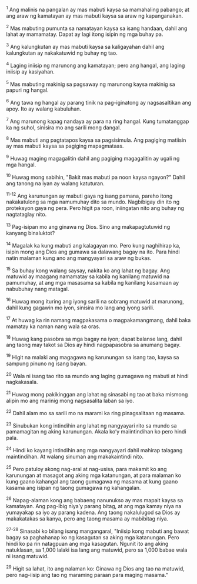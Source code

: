 <sup>1</sup>
Ang malinis na pangalan ay mas mabuti kaysa sa mamahaling pabango; at ang araw ng kamatayan ay mas mabuti kaysa sa araw ng kapanganakan. 

<sup>2</sup>
Mas mabuting pumunta sa namatayan kaysa sa isang handaan, dahil ang lahat ay mamamatay. Dapat ay lagi itong isipin ng mga buhay pa. 

<sup>3</sup>
Ang kalungkutan ay mas mabuti kaysa sa kaligayahan dahil ang kalungkutan ay nakakatuwid ng buhay ng tao. 

<sup>4</sup>
Laging iniisip ng marunong ang kamatayan; pero ang hangal, ang laging iniisip ay kasiyahan. 

<sup>5</sup>
Mas mabuting makinig sa pagsaway ng marunong kaysa makinig sa papuri ng hangal. 

<sup>6</sup>
Ang tawa ng hangal ay parang tinik na pag-iginatong ay nagsasaltikan ang apoy. Ito ay walang kabuluhan. 

<sup>7</sup>
Ang marunong kapag nandaya ay para na ring hangal. Kung tumatanggap ka ng suhol, sinisira mo ang sarili mong dangal. 

<sup>8</sup>
Mas mabuti ang pagtatapos kaysa sa pagsisimula. Ang pagiging matiisin ay mas mabuti kaysa sa pagiging mapagmataas. 

<sup>9</sup>
Huwag maging magagalitin dahil ang pagiging magagalitin ay ugali ng mga hangal. 

<sup>10</sup>
Huwag mong sabihin, "Bakit mas mabuti pa noon kaysa ngayon?" Dahil ang tanong na iyan ay walang katuturan.

<sup>11-12</sup>
Ang karunungan ay mabuti gaya ng isang pamana, pareho itong nakakatulong sa mga namumuhay dito sa mundo. Nagbibigay din ito ng proteksyon gaya ng pera. Pero higit pa roon, iniingatan nito ang buhay ng nagtataglay nito. 

<sup>13</sup>
Pag-isipan mo ang ginawa ng Dios. Sino ang makapagtutuwid ng kanyang binaluktot? 

<sup>14</sup>
Magalak ka kung mabuti ang kalagayan mo. Pero kung naghihirap ka, isipin mong ang Dios ang gumawa sa dalawang bagay na ito. Para hindi natin malaman kung ano ang mangyayari sa araw ng bukas. 

<sup>15</sup>
Sa buhay kong walang saysay, nakita ko ang lahat ng bagay. Ang matuwid ay maagang namamatay sa kabila ng kanilang matuwid na pamumuhay, at ang mga masasama sa kabila ng kanilang kasamaan ay nabubuhay nang matagal. 

<sup>16</sup>
Huwag mong ituring ang iyong sarili na sobrang matuwid at marunong, dahil kung gagawin mo iyon, sinisira mo lang ang iyong sarili. 

<sup>17</sup>
At huwag ka rin namang magpakasama o magpakamangmang, dahil baka mamatay ka naman nang wala sa oras. 

<sup>18</sup>
Huwag kang pasobra sa mga bagay na iyon; dapat balanse lang, dahil ang taong may takot sa Dios ay hindi nagpapasobra sa anumang bagay. 

<sup>19</sup>
Higit na malaki ang magagawa ng karunungan sa isang tao, kaysa sa sampung pinuno ng isang bayan. 

<sup>20</sup>
Wala ni isang tao rito sa mundo ang laging gumagawa ng mabuti at hindi nagkakasala. 

<sup>21</sup>
Huwag mong pakikinggan ang lahat ng sinasabi ng tao at baka mismong alipin mo ang marinig mong nagsasalita laban sa iyo. 

<sup>22</sup>
Dahil alam mo sa sarili mo na marami ka ring pinagsalitaan ng masama. 

<sup>23</sup>
Sinubukan kong intindihin ang lahat ng nangyayari rito sa mundo sa pamamagitan ng aking karunungan. Akala koʼy maiintindihan ko pero hindi pala. 

<sup>24</sup>
Hindi ko kayang intindihin ang mga nangyayari dahil mahirap talagang maintindihan. At walang sinuman ang makakaintindi nito. 

<sup>25</sup>
Pero patuloy akong nag-aral at nag-usisa, para makamit ko ang karunungan at masagot ang aking mga katanungan, at para malaman ko kung gaano kahangal ang taong gumagawa ng masama at kung gaano kasama ang isipan ng taong gumagawa ng kahangalan. 

<sup>26</sup>
Napag-alaman kong ang babaeng nanunukso ay mas mapait kaysa sa kamatayan. Ang pag-ibig niyaʼy parang bitag, at ang mga kamay niya na yumayakap sa iyo ay parang kadena. Ang taong nakalulugod sa Dios ay makakatakas sa kanya, pero ang taong masama ay mabibitag niya.

<sup>27-28</sup>
Sinasabi ko bilang isang mangangaral, "Iniisip kong mabuti ang bawat bagay sa paghahanap ko ng kasagutan sa aking mga katanungan. Pero hindi ko pa rin natagpuan ang mga kasagutan. Ngunit ito ang aking natuklasan, sa 1,000 lalaki isa lang ang matuwid, pero sa 1,000 babae wala ni isang matuwid. 

<sup>29</sup>
Higit sa lahat, ito ang nalaman ko: Ginawa ng Dios ang tao na matuwid, pero nag-iisip ang tao ng maraming paraan para maging masama."